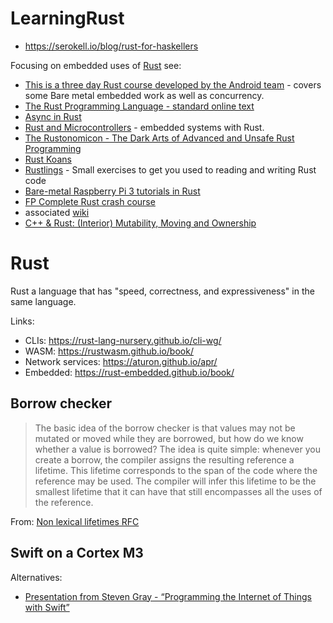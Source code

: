# LearningRust
* https://serokell.io/blog/rust-for-haskellers

Focusing on embedded uses of [Rust](https://www.rust-lang.org) see:
* [This is a three day Rust course developed by the Android team](https://google.github.io/comprehensive-rust/welcome.html) - covers some Bare metal embedded work as well as concurrency.
* [The Rust Programming Language - standard online text](https://doc.rust-lang.org/book/index.html)
* [Async in Rust](https://aturon.github.io/apr/async-in-rust/chapter.html)
* [Rust and Microcontrollers](https://rust-embedded.github.io/discovery/) - embedded systems with Rust.
* [The Rustonomicon - The Dark Arts of Advanced and Unsafe Rust Programming](https://doc.rust-lang.org/nomicon/)
* [Rust Koans](https://github.com/crazymykl/rust-koans)
* [Rustlings](https://github.com/rustlings/rustlings) - Small exercises to get you used to reading and writing Rust code
* [Bare-metal Raspberry Pi 3 tutorials in Rust](https://github.com/rust-embedded/rust-raspi3-tutorial)
* [FP Complete Rust crash course](https://www.snoyman.com/blog/2018/10/introducing-rust-crash-course)
* associated [wiki](https://github.com/NickAger/LearningRust/wiki)
* [C++ & Rust: (Interior) Mutability, Moving and Ownership](https://www.tangramvision.com/blog/c-rust-interior-mutability-moving-and-ownership)

# Rust
Rust a language that has "speed, correctness, and expressiveness" in the same language.

Links:
* CLIs: https://rust-lang-nursery.github.io/cli-wg/
* WASM: https://rustwasm.github.io/book/
* Network services: https://aturon.github.io/apr/
* Embedded: https://rust-embedded.github.io/book/

## Borrow checker

> The basic idea of the borrow checker is that values may not be mutated or moved while they are borrowed, but how do we know whether a value is borrowed? The idea is quite simple: whenever you create a borrow, the compiler assigns the resulting reference a lifetime. This lifetime corresponds to the span of the code where the reference may be used. The compiler will infer this lifetime to be the smallest lifetime that it can have that still encompasses all the uses of the reference.

From: [Non lexical lifetimes RFC](https://github.com/nikomatsakis/nll-rfc/blob/master/0000-nonlexical-lifetimes.md#how-we-teach-this)

## Swift on a Cortex M3
Alternatives:
* [Presentation from Steven Gray - “Programming the Internet of Things with Swift”](SwiftThings.pdf)


